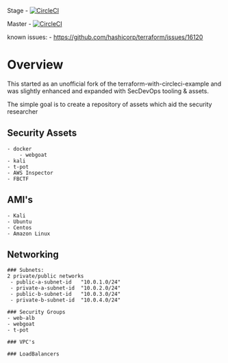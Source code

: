  

Stage - [![CircleCI](https://circleci.com/gh/cappetta/circleci_terraform/tree/stage.svg?style=svg)](https://circleci.com/gh/cappetta/circleci_terraform/tree/stage)

Master - [![CircleCI](https://circleci.com/gh/cappetta/circleci_terraform/tree/master.svg?style=svg)](https://circleci.com/gh/cappetta/circleci_terraform/tree/master)

known issues:
    - https://github.com/hashicorp/terraform/issues/16120

# Overview
This started as an unofficial fork of the terraform-with-circleci-example
and was slightly enhanced and expanded with SecDevOps tooling & assets.

The simple goal is to create a repository of assets which aid the security
researcher 

## Security Assets
    - docker 
        - webgoat
    - kali
    - t-pot
    - AWS Inspector
    - FBCTF

## AMI's
    - Kali 
    - Ubuntu
    - Centos
    - Amazon Linux
    
## Networking
    ### Subnets:
    2 private/public networks
     - public-a-subnet-id   "10.0.1.0/24"
     - private-a-subnet-id  "10.0.2.0/24"
     - public-b-subnet-id   "10.0.3.0/24"
     - private-b-subnet-id  "10.0.4.0/24"
     
    ### Security Groups
    - web-alb
    - webgoat
    - t-pot
    
    ### VPC's
    
    ### LoadBalancers
    

